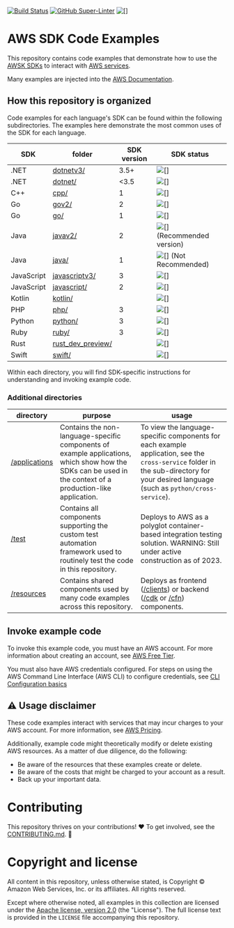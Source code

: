 [![Build Status](https://github.com/aws/aws-sdk-ruby/workflows/CI/badge.svg)](https://github.com/awsdocs/aws-doc-sdk-examples/actions)
[![GitHub Super-Linter](https://github.com/awsdocs/aws-doc-sdk-examples/actions/workflows/super-linter.yml/badge.svg)](https://github.com/marketplace/actions/super-linter)
![[]](https://img.shields.io/badge/license-MIT%2FApache--2.0-blue)

# AWS SDK Code Examples

This repository contains code examples that demonstrate how to use the [AWSK SDKs](https://aws.amazon.com/developer/tools/) to interact with [AWS services](https://aws.amazon.com/products).

Many examples are injected into the [AWS Documentation](https://docs.aws.amazon.com).

## How this repository is organized

Code examples for each language's SDK can be found within the following subdirectories. The examples here demonstrate the most common uses of the SDK for each language.

| SDK        | folder                                | SDK version | SDK status                                                         |
| ---------- | ------------------------------------- | ----------- | ------------------------------------------------------------------ |
| .NET       | [dotnetv3/](dotnetv3)                 | 3.5+        | ![[]](https://img.shields.io/badge/-GA-blue)                       |
| .NET       | [dotnet/](dotnet)                     | <3.5        | ![[]](https://img.shields.io/badge/-deprecated-red)                |
| C++        | [cpp/](cpp)                           | 1           | ![[]](https://img.shields.io/badge/-GA-blue)                       |
| Go         | [gov2/](gov2)                         | 2           | ![[]](https://img.shields.io/badge/-GA-blue)                       |
| Go         | [go/](go)                             | 1           | ![[]](https://img.shields.io/badge/-deprecated-red)                |
| Java       | [javav2/](javav2)                     | 2           | ![[]](https://img.shields.io/badge/-GA-blue) (Recommended version) |
| Java       | [java/](java)                         | 1           | ![[]](https://img.shields.io/badge/-GA-blue) (Not Recommended)     |
| JavaScript | [javascriptv3/](javascriptv3)         | 3           | ![[]](https://img.shields.io/badge/-GA-blue)                       |
| JavaScript | [javascript/](javascript)             | 2           | ![[]](https://img.shields.io/badge/-deprecated-red)                |
| Kotlin     | [kotlin/](kotlin)                     |             | ![[]](https://img.shields.io/badge/-preview-brightgreen)           |
| PHP        | [php/](php)                           | 3           | ![[]](https://img.shields.io/badge/-GA-blue)                       |
| Python     | [python/](python)                     | 3           | ![[]](https://img.shields.io/badge/-GA-blue)                       |
| Ruby       | [ruby/](ruby)                         | 3           | ![[]](https://img.shields.io/badge/-GA-blue)                       |
| Rust       | [rust_dev_preview/](rust_dev_preview) |             | ![[]](https://img.shields.io/badge/-preview-brightgreen)           |
| Swift      | [swift/](swift)                       |             | ![[]](https://img.shields.io/badge/-preview-brightgreen)           |

Within each directory, you will find SDK-specific instructions for understanding and invoking example code.

### Additional directories

| directory                     | purpose                                                                                                                                                     | usage                                                                                                                                                                                  |
|-------------------------------|-------------------------------------------------------------------------------------------------------------------------------------------------------------|----------------------------------------------------------------------------------------------------------------------------------------------------------------------------------------|
| [/applications](applications) | Contains the non-language-specific components of example applications, which show how the SDKs can be used in the context of a production-like application. | To view the language-specific components for each example application, see the `cross-service` folder in the sub-directory for your desired language (such as `python/cross-service`). |
| [/test](test)                 | Contains all components supporting the custom test automation framework used to routinely test the code in this repository.                                 | Deploys to AWS as a polyglot container-based integration testing solution. WARNING: Still under active construction as of 2023.                                                        |
| [/resources](resources)       | Contains shared components used by many code examples across this repository.                                                                               | Deploys as frontend ([/clients](/resources/clients)) or backend ([/cdk](/resources/cdk) or [/cfn](/resources/cfn)) components.                                                         


## Invoke example code

To invoke this example code, you must have an AWS account. For more information about creating an account, see [AWS Free Tier](https://aws.amazon.com/free/).

You must also have AWS credentials configured. For steps on using the AWS Command Line Interface (AWS CLI) to configure credentials, see [CLI Configuration basics](https://docs.aws.amazon.com/cli/latest/userguide/cli-configure-quickstart.html)

## ⚠️ Usage disclaimer

These code examples interact with services that may incur charges to your AWS account. For more information, see [AWS Pricing](https://aws.amazon.com/pricing/).

Additionally, example code might theoretically modify or delete existing AWS resources. As a matter of due diligence, do the following:

- Be aware of the resources that these examples create or delete.
- Be aware of the costs that might be charged to your account as a result.
- Back up your important data.

# Contributing

This repository thrives on your contributions! ❤️ To get involved, see the [CONTRIBUTING.md](CONTRIBUTING.md). 🙏

# Copyright and license

All content in this repository, unless otherwise stated, is
Copyright © Amazon Web Services, Inc. or its affiliates. All rights reserved.

Except where otherwise noted, all examples in this collection are licensed under the [Apache
license, version 2.0](https://www.apache.org/licenses/LICENSE-2.0) (the "License"). The full
license text is provided in the `LICENSE` file accompanying this repository.
